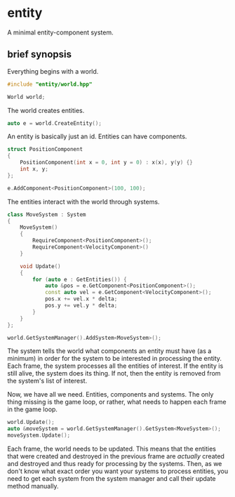 entity
======

A minimal entity-component system.

brief synopsis
--------------
Everything begins with a world.

```c++
#include "entity/world.hpp"

World world;
```

The world creates entities.

```c++
auto e = world.CreateEntity();
```

An entity is basically just an id. Entities can have components.

```c++
struct PositionComponent
{
    PositionComponent(int x = 0, int y = 0) : x(x), y(y) {}
    int x, y;
};

e.AddComponent<PositionComponent>(100, 100);
```

The entities interact with the world through systems.

```c++
class MoveSystem : System
{
    MoveSystem()
    {
        RequireComponent<PositionComponent>();
        RequireComponent<VelocityComponent>()
    }

    void Update()
    {
        for (auto e : GetEntities()) {
            auto &pos = e.GetComponent<PositionComponent>();
            const auto vel = e.GetComponent<VelocityComponent>();
            pos.x += vel.x * delta;
            pos.y += vel.y * delta;
        }
    }
};

world.GetSystemManager().AddSystem<MoveSystem>();
```

The system tells the world what components an entity must have (as a minimum) in order for the system to be interested in processing the entity.
Each frame, the system processes all the entities of interest. If the entity is still alive, the system does its thing. If not, then the entity
is removed from the system's list of interest.

Now, we have all we need. Entities, components and systems. The only thing missing is the game loop, or rather, what needs to happen each frame in the game loop.

```c++
world.Update();
auto &moveSystem = world.GetSystemManager().GetSystem<MoveSystem>();
moveSystem.Update();
```

Each frame, the world needs to be updated. This means that the entities that were created and destroyed in the previous frame are *actually* created and destroyed
and thus ready for processing by the systems. Then, as we don't know what exact order you want your systems to process entities, you need to get each system
from the system manager and call their update method manually.
